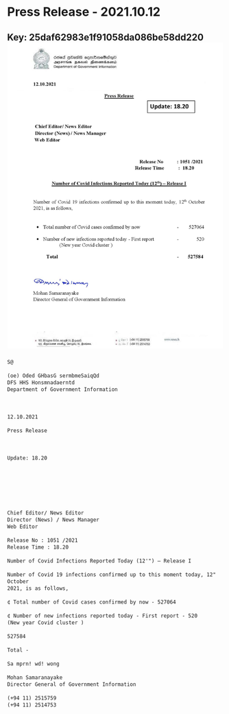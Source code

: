 # Press Release  - 2021.10.12 
Key: 25daf62983e1f91058da086be58dd220 
![img](img/25daf62983e1f91058da086be58dd220.jpg)
---
```
S@

(oe) Oded GHbasG sermbmeSaiqQd
DFS HHS Honsmnadaerntd
Department of Government Information

 

12.10.2021

Press Release

 

Update: 18.20

 

 

 

Chief Editor/ News Editor
Director (News) / News Manager
Web Editor

Release No : 1051 /2021
Release Time : 18.20

Number of Covid Infections Reported Today (12'") — Release I

Number of Covid 19 infections confirmed up to this moment today, 12" October
2021, is as follows,

¢ Total number of Covid cases confirmed by now - 527064

¢ Number of new infections reported today - First report - 520
(New year Covid cluster )

527584

Total -

Sa mprn! wd! wong

Mohan Samaranayake
Director General of Government Information

(+94 11) 2515759
(+94 11) 2514753

 

```
